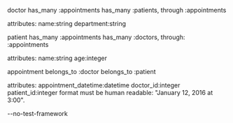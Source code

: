 doctor
has_many :appointments
has_many :patients, through :appointments

attributes: name:string department:string


patient
has_many :appointments
has_many :doctors, through: :appointments

attributes: name:string age:integer

appointment
belongs_to :doctor
belongs_to :patient

attributes: appointment_datetime:datetime doctor_id:integer patient_id:integer
format must be human readable: "January 12, 2016 at 3:00".



--no-test-framework


